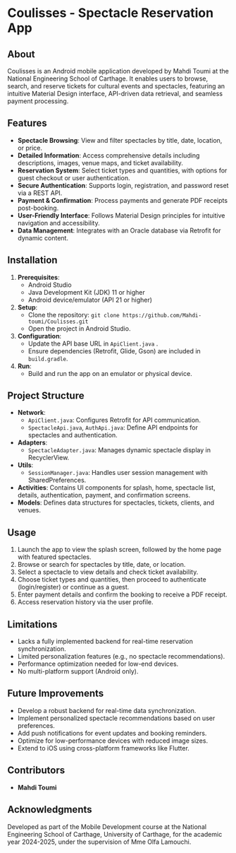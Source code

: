 # Coulisses - Spectacle Reservation App

## About
Coulisses is an Android mobile application developed by Mahdi Toumi at the National Engineering School of Carthage. It enables users to browse, search, and reserve tickets for cultural events and spectacles, featuring an intuitive Material Design interface, API-driven data retrieval, and seamless payment processing.

## Features
- **Spectacle Browsing**: View and filter spectacles by title, date, location, or price.
- **Detailed Information**: Access comprehensive details including descriptions, images, venue maps, and ticket availability.
- **Reservation System**: Select ticket types and quantities, with options for guest checkout or user authentication.
- **Secure Authentication**: Supports login, registration, and password reset via a REST API.
- **Payment & Confirmation**: Process payments and generate PDF receipts post-booking.
- **User-Friendly Interface**: Follows Material Design principles for intuitive navigation and accessibility.
- **Data Management**: Integrates with an Oracle database via Retrofit for dynamic content.

## Installation
1. **Prerequisites**:
   - Android Studio
   - Java Development Kit (JDK) 11 or higher
   - Android device/emulator (API 21 or higher)
2. **Setup**:
   - Clone the repository: `git clone https://github.com/Mahdi-toumi/Coulisses.git`
   - Open the project in Android Studio.
3. **Configuration**:
   - Update the API base URL in `ApiClient.java` .
   - Ensure dependencies (Retrofit, Glide, Gson) are included in `build.gradle`.
4. **Run**:
   - Build and run the app on an emulator or physical device.

## Project Structure
- **Network**:
  - `ApiClient.java`: Configures Retrofit for API communication.
  - `SpectacleApi.java`, `AuthApi.java`: Define API endpoints for spectacles and authentication.
- **Adapters**:
  - `SpectacleAdapter.java`: Manages dynamic spectacle display in RecyclerView.
- **Utils**:
  - `SessionManager.java`: Handles user session management with SharedPreferences.
- **Activities**: Contains UI components for splash, home, spectacle list, details, authentication, payment, and confirmation screens.
- **Models**: Defines data structures for spectacles, tickets, clients, and venues.

## Usage
1. Launch the app to view the splash screen, followed by the home page with featured spectacles.
2. Browse or search for spectacles by title, date, or location.
3. Select a spectacle to view details and check ticket availability.
4. Choose ticket types and quantities, then proceed to authenticate (login/register) or continue as a guest.
5. Enter payment details and confirm the booking to receive a PDF receipt.
6. Access reservation history via the user profile.

## Limitations
- Lacks a fully implemented backend for real-time reservation synchronization.
- Limited personalization features (e.g., no spectacle recommendations).
- Performance optimization needed for low-end devices.
- No multi-platform support (Android only).

## Future Improvements
- Develop a robust backend for real-time data synchronization.
- Implement personalized spectacle recommendations based on user preferences.
- Add push notifications for event updates and booking reminders.
- Optimize for low-performance devices with reduced image sizes.
- Extend to iOS using cross-platform frameworks like Flutter.

## Contributors
- **Mahdi Toumi**

## Acknowledgments
Developed as part of the Mobile Development course at the National Engineering School of Carthage, University of Carthage, for the academic year 2024-2025, under the supervision of Mme Olfa Lamouchi.

